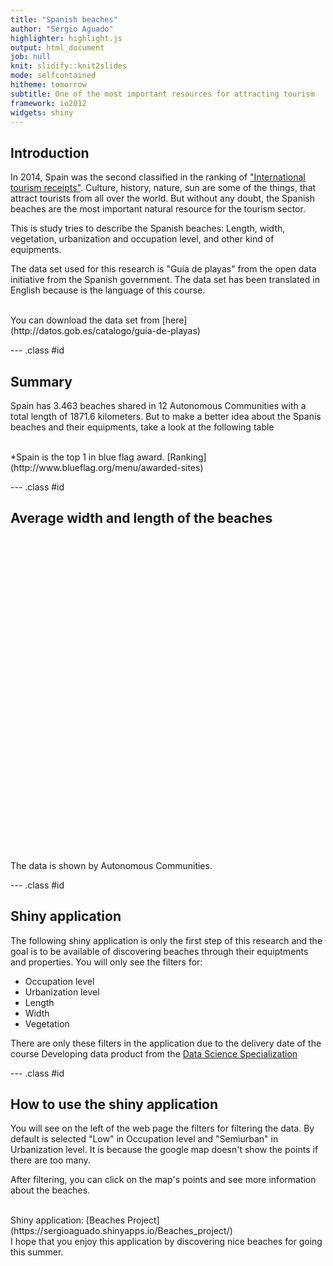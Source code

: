 ```yaml
---
title: "Spanish beaches"
author: "Sergio Aguado"
highlighter: highlight.js
output: html_document
job: null
knit: slidify::knit2slides
mode: selfcontained
hitheme: tomorrow
subtitle: One of the most important resources for attracting tourism
framework: io2012
widgets: shiny
---
```


## Introduction

In 2014, Spain was the second classified in the ranking of ["International tourism receipts"](http://dtxtq4w60xqpw.cloudfront.net/sites/all/files/pdf/unwto_barom15_02_april_excerpt__0.pdf). Culture, history, nature, sun are some of the things, that attract tourists from all over the world. But without any doubt, the Spanish beaches are the most important natural resource for the tourism sector.

This is study tries to describe the Spanish beaches: Length, width, vegetation, 
urbanization and occupation level, and other kind of equipments.

The data set used for this research is "Guía de playas" from the open data initiative from
the Spanish government. The data set has been translated in English because is the language of
this course. 

<br>
You can download the data set from [here](http://datos.gob.es/catalogo/guia-de-playas)

--- .class #id 
## Summary

Spain has 3.463 beaches shared in 12 Autonomous Communities with a total length of
1871.6 kilometers. But to make a better idea about the Spanis beaches and their 
equipments, take a look at the following table



<!-- Table generated in R 3.2.0 by googleVis 0.5.8 package -->
<!-- Sun Apr 26 20:55:53 2015 -->


<!-- jsHeader -->
<script type="text/javascript">
 
// jsData 
function gvisDataTableID3bb1cc36441 () {
var data = new google.visualization.DataTable();
var datajson =
[
 [
 "Blue flag*",
"574",
"17 %" 
],
[
 "SOS",
"1364",
"39 %" 
],
[
 "Disabled Access",
"1135",
"33 %" 
],
[
 "Toilets",
"1168",
"34 %" 
],
[
 "Showers",
"1382",
"40 %" 
],
[
 "Tourist Offices",
"471",
"14 %" 
],
[
 "Children areas",
"451",
"13 %" 
],
[
 "Surf",
"257",
"7 %" 
] 
];
data.addColumn('string','Services');
data.addColumn('string','Number of Beaches');
data.addColumn('string','% of total');
data.addRows(datajson);
return(data);
}
 
// jsDrawChart
function drawChartTableID3bb1cc36441() {
var data = gvisDataTableID3bb1cc36441();
var options = {};
options["allowHtml"] = true;
options["page"] = "enable";

    var chart = new google.visualization.Table(
    document.getElementById('TableID3bb1cc36441')
    );
    chart.draw(data,options);
    

}
  
 
// jsDisplayChart
(function() {
var pkgs = window.__gvisPackages = window.__gvisPackages || [];
var callbacks = window.__gvisCallbacks = window.__gvisCallbacks || [];
var chartid = "table";
  
// Manually see if chartid is in pkgs (not all browsers support Array.indexOf)
var i, newPackage = true;
for (i = 0; newPackage && i < pkgs.length; i++) {
if (pkgs[i] === chartid)
newPackage = false;
}
if (newPackage)
  pkgs.push(chartid);
  
// Add the drawChart function to the global list of callbacks
callbacks.push(drawChartTableID3bb1cc36441);
})();
function displayChartTableID3bb1cc36441() {
  var pkgs = window.__gvisPackages = window.__gvisPackages || [];
  var callbacks = window.__gvisCallbacks = window.__gvisCallbacks || [];
  window.clearTimeout(window.__gvisLoad);
  // The timeout is set to 100 because otherwise the container div we are
  // targeting might not be part of the document yet
  window.__gvisLoad = setTimeout(function() {
  var pkgCount = pkgs.length;
  google.load("visualization", "1", { packages:pkgs, callback: function() {
  if (pkgCount != pkgs.length) {
  // Race condition where another setTimeout call snuck in after us; if
  // that call added a package, we must not shift its callback
  return;
}
while (callbacks.length > 0)
callbacks.shift()();
} });
}, 100);
}
 
// jsFooter
</script>
 
<!-- jsChart -->  
<script type="text/javascript" src="https://www.google.com/jsapi?callback=displayChartTableID3bb1cc36441"></script>
 
<!-- divChart -->
  
<div id="TableID3bb1cc36441" 
  style="width: 80%; height: automatic;">
</div>


<br>
*Spain is the top 1 in blue flag award. [Ranking](http://www.blueflag.org/menu/awarded-sites)

--- .class #id 

## Average width and length of the beaches



<!-- BubbleChart generated in R 3.2.0 by googleVis 0.5.8 package -->
<!-- Sun Apr 26 13:26:44 2015 -->


<!-- jsHeader -->
<script type="text/javascript">
 
// jsData 
function gvisDataBubbleChartID27735b762c0 () {
var data = new google.visualization.DataTable();
var datajson =
[
 [
 "Andalucia",
38,
1341,
"Andalucia",
398 
],
[
 "Asturias",
49,
344,
"Asturias",
202 
],
[
 "C. Valenciana",
32,
847,
"C. Valenciana",
328 
],
[
 "Canarias",
28,
359,
"Canarias",
578 
],
[
 "Cantabria",
45,
634,
"Cantabria",
77 
],
[
 "Catalunya",
41,
529,
"Catalunya",
404 
],
[
 "Ceuta",
20,
328,
"Ceuta",
16 
],
[
 "Euskadi",
55,
435,
"Euskadi",
67 
],
[
 "Galicia",
28,
323,
"Galicia",
843 
],
[
 "Illes Balears",
36,
346,
"Illes Balears",
344 
],
[
 "Melilla",
59,
341,
"Melilla",
8 
],
[
 "Murcia",
23,
515,
"Murcia",
198 
] 
];
data.addColumn('string','Region');
data.addColumn('number','Avg.Width');
data.addColumn('number','Avg.Length');
data.addColumn('string','Region.1');
data.addColumn('number','num.beaches');
data.addRows(datajson);
return(data);
}
 
// jsDrawChart
function drawChartBubbleChartID27735b762c0() {
var data = gvisDataBubbleChartID27735b762c0();
var options = {};
options["height"] =    500;
options["width"] =   1000;
options["hAxis"] = {title:'Avg beaches width (m)'};
options["vAxis"] = {title:'Avg beaches length (m)'};

    var chart = new google.visualization.BubbleChart(
    document.getElementById('BubbleChartID27735b762c0')
    );
    chart.draw(data,options);
    

}
  
 
// jsDisplayChart
(function() {
var pkgs = window.__gvisPackages = window.__gvisPackages || [];
var callbacks = window.__gvisCallbacks = window.__gvisCallbacks || [];
var chartid = "corechart";
  
// Manually see if chartid is in pkgs (not all browsers support Array.indexOf)
var i, newPackage = true;
for (i = 0; newPackage && i < pkgs.length; i++) {
if (pkgs[i] === chartid)
newPackage = false;
}
if (newPackage)
  pkgs.push(chartid);
  
// Add the drawChart function to the global list of callbacks
callbacks.push(drawChartBubbleChartID27735b762c0);
})();
function displayChartBubbleChartID27735b762c0() {
  var pkgs = window.__gvisPackages = window.__gvisPackages || [];
  var callbacks = window.__gvisCallbacks = window.__gvisCallbacks || [];
  window.clearTimeout(window.__gvisLoad);
  // The timeout is set to 100 because otherwise the container div we are
  // targeting might not be part of the document yet
  window.__gvisLoad = setTimeout(function() {
  var pkgCount = pkgs.length;
  google.load("visualization", "1", { packages:pkgs, callback: function() {
  if (pkgCount != pkgs.length) {
  // Race condition where another setTimeout call snuck in after us; if
  // that call added a package, we must not shift its callback
  return;
}
while (callbacks.length > 0)
callbacks.shift()();
} });
}, 100);
}
 
// jsFooter
</script>
 
<!-- jsChart -->  
<script type="text/javascript" src="https://www.google.com/jsapi?callback=displayChartBubbleChartID27735b762c0"></script>
 
<!-- divChart -->
  
<div id="BubbleChartID27735b762c0" 
  style="width: 1000; height: 500;">
</div>

<br>
The data is shown by Autonomous Communities. 


--- .class #id 
## Shiny application

The following shiny application is only the first step of this research and the goal 
is to be available of discovering beaches through their equiptments and properties. 
You will only see the filters for:
- Occupation level
- Urbanization level
- Length
- Width
- Vegetation

There are only these filters in the application due to the delivery date of the 
course Developing data product from the [Data Science Specialization](https://www.coursera.org/specialization/jhudatascience/1?utm_medium=catalog)


--- .class #id 
## How to use the shiny application

You will see on the left of the web page the filters for filtering the data. By
default is selected "Low" in Occupation level and "Semiurban" in Urbanization level.
It is because the google map doesn't show the points if there are too many. 

After filtering, you can click on the map's points and see more information about
the beaches. 

<br>
Shiny application: [Beaches Project](https://sergioaguado.shinyapps.io/Beaches_project/)

<br>
I hope that you enjoy this application by discovering nice beaches for going this
summer. 


